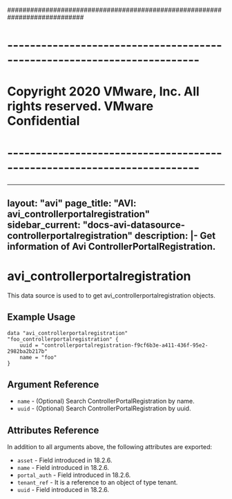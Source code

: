 ############################################################################
# ------------------------------------------------------------------------
# Copyright 2020 VMware, Inc.  All rights reserved. VMware Confidential
# ------------------------------------------------------------------------
###

---
layout: "avi"
page_title: "AVI: avi_controllerportalregistration"
sidebar_current: "docs-avi-datasource-controllerportalregistration"
description: |-
  Get information of Avi ControllerPortalRegistration.
---

# avi_controllerportalregistration

This data source is used to to get avi_controllerportalregistration objects.

## Example Usage

```hcl
data "avi_controllerportalregistration" "foo_controllerportalregistration" {
    uuid = "controllerportalregistration-f9cf6b3e-a411-436f-95e2-2982ba2b217b"
    name = "foo"
}
```

## Argument Reference

* `name` - (Optional) Search ControllerPortalRegistration by name.
* `uuid` - (Optional) Search ControllerPortalRegistration by uuid.

## Attributes Reference

In addition to all arguments above, the following attributes are exported:

* `asset` - Field introduced in 18.2.6.
* `name` - Field introduced in 18.2.6.
* `portal_auth` - Field introduced in 18.2.6.
* `tenant_ref` - It is a reference to an object of type tenant.
* `uuid` - Field introduced in 18.2.6.


